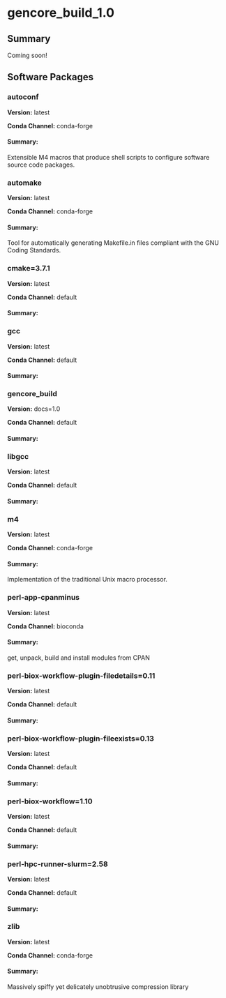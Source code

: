 # gencore_build_1.0
## Summary

Coming soon!

## Software Packages

### autoconf
**Version:** latest

**Conda Channel:** conda-forge

#### Summary:
Extensible M4 macros that produce shell scripts to configure software source code packages.



### automake
**Version:** latest

**Conda Channel:** conda-forge

#### Summary:
Tool for automatically generating Makefile.in files compliant with the GNU Coding Standards.



### cmake=3.7.1
**Version:** latest

**Conda Channel:** default

#### Summary:




### gcc
**Version:** latest

**Conda Channel:** default

#### Summary:




### gencore_build
**Version:** docs=1.0

**Conda Channel:** default

#### Summary:




### libgcc
**Version:** latest

**Conda Channel:** default

#### Summary:




### m4
**Version:** latest

**Conda Channel:** conda-forge

#### Summary:
Implementation of the traditional Unix macro processor.



### perl-app-cpanminus
**Version:** latest

**Conda Channel:** bioconda

#### Summary:
get, unpack, build and install modules from CPAN



### perl-biox-workflow-plugin-filedetails=0.11
**Version:** latest

**Conda Channel:** default

#### Summary:




### perl-biox-workflow-plugin-fileexists=0.13
**Version:** latest

**Conda Channel:** default

#### Summary:




### perl-biox-workflow=1.10
**Version:** latest

**Conda Channel:** default

#### Summary:




### perl-hpc-runner-slurm=2.58
**Version:** latest

**Conda Channel:** default

#### Summary:




### zlib
**Version:** latest

**Conda Channel:** conda-forge

#### Summary:
Massively spiffy yet delicately unobtrusive compression library



